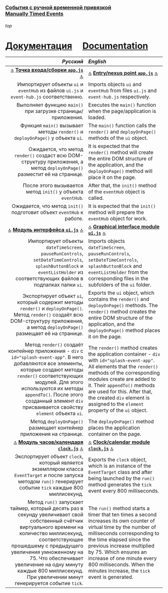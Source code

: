 ### [События с ручной временной привязкой](https://github.com/UniBreakfast/manually-timed-events) &nbsp; &nbsp; [Manually&nbsp;Timed&nbsp;Events](https://github.com/UniBreakfast/manually-timed-events)

###### top

# [Документация](https://github.com/UniBreakfast/manually-timed-events/tree/main/docs) &nbsp; &nbsp; [Documentation](https://github.com/UniBreakfast/manually-timed-events/tree/main/docs)

| *Русский* | *English* |
|-:|:-|
| [🔝](#top) **[Точка входа/сборки `app.js`](https://github.com/UniBreakfast/manually-timed-events/blob/main/app.js)** [🔝](#top) | [🔝](#top) **[Entry/nexus point `app.js`](https://github.com/UniBreakfast/manually-timed-events/blob/main/app.js)** [🔝](#top) |
| Импортирует объекты `ui` и `eventHub` из файлов `ui.js` и `event-hub.js` соответственно. | Imports objects `ui` and `eventHub` from files `ui.js` and `event-hub.js` respectively. |
| Выполняет функцию `main()` при загрузке страницы/приложения. | Executes the `main()` function when the page/application is loaded. |
| Функция `main()` вызывает методы `render()` и `deployOnPage()` у объекта `ui`. | The `main()` function calls the `render()` and `deployOnPage()` methods of the `ui` object. |
| Ожидается, что метод `render()` создаст всю DOM-структуру приложения, а метод `deployOnPage()` разместит её на странице. | It is expected that the `render()` method will create the entire DOM structure of the application, and the `deployOnPage()` method will place it on the page. |
| После этого вызывается метод `init()` у объекта `eventHub`. | After that, the `init()` method of the `eventHub` object is called. |
| Ожидается, что метод `init()` подготовит объект `eventHub` к работе. | It is expected that the `init()` method will prepare the `eventHub` object for work. |
| [🔝](#top) **[Модуль интерфейса `ui.js`](https://github.com/UniBreakfast/manually-timed-events/blob/main/ui/ui.js)** [🔝](#top) | [🔝](#top) **[Graphical interface module `ui.js`](https://github.com/UniBreakfast/manually-timed-events/blob/main/ui/ui.js)** [🔝](#top) |
| Импортирует объекты `dateTimeScreen`, `pauseRunControls`, `setDateTimeControls`, `splashButtonBlock` и `eventListHolder` из соответствующих файлов в подпапках папки `ui`. | Imports objects `dateTimeScreen`, `pauseRunControls`, `setDateTimeControls`, `splashButtonBlock` and `eventListHolder` from the corresponding files in the subfolders of the `ui` folder. |
| Экспортирует объект `ui`, который содержит методы `render()` и `deployOnPage()`. Метод `render()` создаёт всю DOM-структуру приложения, а метод `deployOnPage()` размещает её на странице. | Exports the `ui` object, which contains the `render()` and `deployOnPage()` methods. The `render()` method creates the entire DOM structure of the application, and the `deployOnPage()` method places it on the page. |
| Метод `render()` создаёт контейнер приложения - `div` с `id="splash-event-app"`. В него добавляются все элементы, которые создают методы `render()` соответствующих модулей. Для этого используются их методы `appendTo()`. После этого созданный элемент `div` присваивается свойству `element` объекта `ui`. | The `render()` method creates the application container - `div` with `id="splash-event-app"`. All elements that the `render()` methods of the corresponding modules create are added to it. Their `appendTo()` methods are used for this. After that, the created `div` element is assigned to the `element` property of the `ui` object. |
| Метод `deployOnPage()` размещает контейнер приложения на странице. | The `deployOnPage()` method places the application container on the page. |
| [🔝](#top) **[Модуль часов/календаря `clock.js`](https://github.com/UniBreakfast/manually-timed-events/blob/main/clock.js)** [🔝](#top) | [🔝](#top) **[Clock/calendar module `clock.js`](https://github.com/UniBreakfast/manually-timed-events/blob/main/clock.js)** [🔝](#top) |
| Экспортирует объект `clock`, который является экземпляром класса `EventTarget` и после запуска методом `run()` генерирует событие `tick` каждые 800 миллисекунд. | Exports the `clock` object, which is an instance of the `EventTarget` class and after being launched by the `run()` method generates the `tick` event every 800 milliseconds. |
| Метод `run()` запускает таймер, который десять раз в секунду увеличивает свой собственный счётчик виртуального времени на количество миллисекунд, соответствующее прошедшему с предыдущего увеличения умноженному на 75. Что обеспечивает увеличение на одну минуту каждые 800 миллисекунд. При увеличении минут генерируется событие `tick`. | The `run()` method starts a timer that ten times a second increases its own counter of virtual time by the number of milliseconds corresponding to the time elapsed since the previous increase multiplied by 75. Which ensures an increase of one minute every 800 milliseconds. When the minutes increase, the `tick` event is generated. |

<!-- export { clock };

const accuracyInterval = 99;
const multiplier = 75; // 1min per 800ms
let prevTime = 1580666520000; // 2020-02-02 20:02
let lastTimeStamp = Date.now();
let prevMinute = 0;

const clock = Object.assign(new EventTarget(), {
  run() {
    setInterval(() => {
      const timeStamp = Date.now();
      const delta = timeStamp - lastTimeStamp;
      const time = prevTime + delta * multiplier;
      const dateTime = new Date(time);
      const minute = dateTime.getMinutes();

      if (minute != prevMinute) {
        const detail = { dateTime };
        const event = new CustomEvent('tick', { detail });

        this.dispatchEvent(event);

        prevMinute = minute;
      }

      prevTime = time;
      lastTimeStamp = timeStamp;
    }, accuracyInterval);
  },
});


// 60000ms -> 800ms
// 1ms -> 800/60000 = 1/75 = 0.013333333333333334ms
 -->
